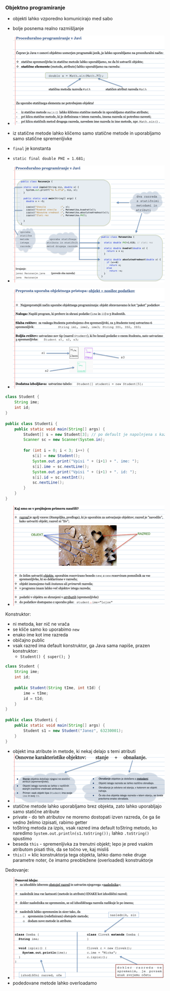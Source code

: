 ### Objektno programiranje

- objekti lahko vzporedno komunicirajo med sabo
- bolje posnema realno razmišljanje

- ![600](../../Images/Pasted%20image%2020240410100548.png)
- iz statične metode lahko kličemo samo statične metode in uporabljamo samo statične spremenljivke
- `final` je konstanta
- `static final double PHI = 1.681;`
- ![700](../../Images/Pasted%20image%2020240410100901.png)
- ![600](../../Images/Pasted%20image%2020240410102442.png)

```java
class Student {  
    String ime;  
    int id;  
}

public class Studenti {  
    public static void main(String[] args) {  
        Student[] s = new Student[3]; // po default je napolnjena s kazalci na null  
        Scanner sc = new Scanner(System.in);  
  
        for (int i = 0; i < 3; i++) {  
            s[i] = new Student();  
            System.out.print("Vpisi " + (i+1) + ". ime: ");  
            s[i].ime = sc.nextLine();  
            System.out.print("Vpisi " + (i+1) + ". id: ");  
            s[i].id = sc.nextInt();  
            sc.nextLine();  
        }  
    }  
}
```

- ![600](../../Images/Pasted%20image%2020240410105838.png)

Konstruktor:
- ni metoda, ker nič ne vrača
- se kliče samo ko uporabimo `new`
- enako ime kot ime razreda
- običajno public
- vsak razred ima default konstruktor, ga Java sama napiše, prazen konstruktor:
	- `Student() { super(); }`
```java
class Student {
    String ime;
    int id;

    public Student(String tIme, int tId) {
        ime = tIme;
        id = tId;
    }
}

public class Studenti {
    public static void main(String[] args) {
        Student s1 = new Student("Janez", 63230001);
    }
}

```

- objekt ima atribute in metode, ki nekaj delajo s temi atributi
- ![600](../../Images/Pasted%20image%2020240417090123.png)
- statične metode lahko uporabljamo brez objekta, zato lahko uporabljajo samo statične atribute
- private - do teh atributov ne moremo dostopati izven razreda, če ga še vedno želimo izpisati, rabimo getter
- toString metoda za izpis, vsak razred ima default toString metodo, ko naredimo `System.out.println(s1.toString());` lahko `.toString()` spustimo
- beseda `this` - spremenljivka za trenutni objekt; lepo je pred vsakim atributom pisati this, da se točno ve, kaj misliš
- `this()` = klic konstruktorja tega objekta, lahko damo neke druge parametre noter, če imamo preobležene (overloaded) konstruktorje

Dedovanje:
- ![600](../../Images/Pasted%20image%2020240417102640.png)
- podedovane metode lahko overloadamo